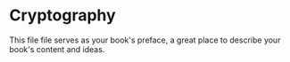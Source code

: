 # Cryptography

This file file serves as your book's preface, a great place to describe your book's content and ideas.

